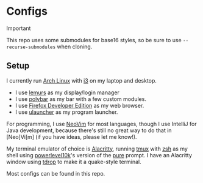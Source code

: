 # Configs

> [!IMPORTANT]
>
> This repo uses some submodules for base16 styles, so be sure to use
> `--recurse-submodules` when cloning.

## Setup

I currently run [Arch Linux] with [i3] on my laptop and desktop.
- I use [lemurs] as my display/login
  manager
- I use [polybar] as my bar
  with a few custom modules.
- I use [Firefox Developer Edition] as my web browser.
- I use [ulauncher] as my program launcher.

For programming, I use [NeoVim] for most languages,
though I use IntelliJ for Java development, because there's still no
great way to do that in [Neo]Vi[m] (if you have ideas, please let me
know!).

My terminal emulator of choice is [Alacritty], running [tmux] with [zsh]
as my shell using [powerlevel10k]'s version of the [pure] prompt.  I
have an Alacritty window using [tdrop] to make it a quake-style
terminal.

Most configs can be found in this repo.

[Arch Linux]: https://archlinux.org
[i3]: https://i3wm.org/
[lemurs]: https://github.com/coastalwhite/lemurs
[polybar]: https://github.com/polybar/polybar/wiki/
[Firefox Developer Edition]: https://www.mozilla.org/en-US/firefox/developer/
[ulauncher]: https://github.com/Ulauncher/Ulauncher/

[NeoVim]: https://neovim.io/

[Alacritty]: https://github.com/alacritty/alacritty
[tmux]: https://github.com/tmux/tmux/
[zsh]: https://www.zsh.org/
[powerlevel10k]: https://github.com/romkatv/powerlevel10k
[pure]: https://github.com/romkatv/powerlevel10k#pure-compatibility
[tdrop]: https://github.com/noctuid/tdrop
